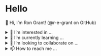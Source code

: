 # Hello

👋 Hi, I’m Ron Grant! (@r-e-grant on GitHub)

<details>
  <summary>👀 I’m interested in ...</summary>
  
  ## Heading
  1. A numbered
  2. list
     * With some
     * Sub bullets
</details>

<details>
  <summary>🌱 I’m currently learning ...</summary>
  
  ## Heading
  1. A numbered
  2. list
     * With some
     * Sub bullets
</details>

<details>
  <summary>💞️ I’m looking to collaborate on ...</summary>
  
  ## Heading
  1. A numbered
  2. list
     * With some
     * Sub bullets
</details>

<details>
  <summary>📫 How to reach me ...</summary>
  
  ## Email
  ron.grant@parrotthoughts.org

</details>

<!---
r-e-grant/r-e-grant is a ✨ special ✨ repository because its `README.md` (this file) appears on your GitHub profile.
You can click the Preview link to take a look at your changes.
--->
